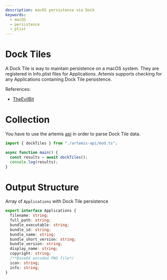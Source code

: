 ```yaml
---
description: macOS persistence via Dock
keywords:
  - macOS
  - persistence
  - plist
---
```


# Dock Tiles

A Dock Tile is way to maintain persistence on a macOS system. They are
registered in Info.plist files for Applications. Artemis supports checking for
any Applications containing Dock Tile persistence.

References:

- [TheEvilBit](https://theevilbit.github.io/beyond/beyond_0032/)

# Collection

You have to use the artemis [api](../../API/overview.md) in order to parse Dock
Tile data.

```typescript
import { dockTiles } from "./artemis-api/mod.ts";

async function main() {
  const results = await dockTiles();
  console.log(results);
}
```

# Output Structure

Array of `Applications` with Dock Tile persistence

```typescript
export interface Applications {
  filename: string;
  full_path: string;
  bundle_executable: string;
  bundle_id: string;
  bundle_name: string;
  bundle_short_version: string;
  bundle_version: string;
  display_name: string;
  copyright: string;
  /**Base64 encoded PNG file*/
  icon: string;
  info: string;
}
```
